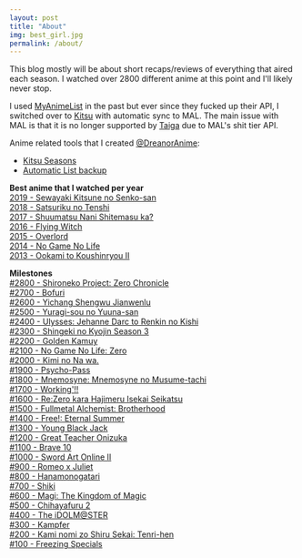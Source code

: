 ```yaml
---
layout: post
title: "About"
img: best_girl.jpg
permalink: /about/
---
```


This blog mostly will be about short recaps/reviews of everything that aired each season. I watched over 2800 different anime at this point and I'll likely never stop.

I used [MyAnimeList](https://myanimelist.net/profile/dreanor) in the past but ever since they fucked up their API, I switched over to [Kitsu](https://kitsu.io/users/Dreanor/) with automatic sync to MAL. The main issue with MAL is that it is no longer supported by [Taiga](https://taiga.moe/) due to MAL's shit tier API.

Anime related tools that I created [@DreanorAnime](https://github.com/DreanorAnime):  
- [Kitsu Seasons](https://github.com/DreanorAnime/Kitsu-Seasons)
- [Automatic List backup](https://github.com/DreanorAnime/Scripts/blob/master/src/AnimeMangaListExport.sh)

**Best anime that I watched per year**  
[2019 - Sewayaki Kitsune no Senko-san](https://kitsu.io/anime/sewayaki-kitsune-no-senko-san)  
[2018 - Satsuriku no Tenshi](https://kitsu.io/anime/satsuriku-no-tenshi)  
[2017 - Shuumatsu Nani Shitemasu ka?](https://kitsu.io/anime/shuumatsu-nani-shitemasu-ka-isogashii-desu-ka-sukutte-moratte-ii-desu-ka)  
[2016 - Flying Witch](https://kitsu.io/anime/flying-witch)  
[2015 - Overlord](https://kitsu.io/anime/overlord)  
[2014 - No Game No Life](https://kitsu.io/anime/no-game-no-life)  
[2013 - Ookami to Koushinryou II](https://kitsu.io/anime/spice-and-wolf-ii)

**Milestones**  
[#2800 - Shironeko Project: Zero Chronicle](https://myanimelist.net/anime/38843/Shironeko_Project__Zero_Chronicle)  
[#2700 - Bofuri](https://myanimelist.net/anime/38790/Itai_no_wa_Iya_nano_de_Bougyoryoku_ni_Kyokufuri_Shitai_to_Omoimasu)  
[#2600 - Yichang Shengwu Jianwenlu](https://myanimelist.net/anime/39421/Yichang_Shengwu_Jianwenlu)  
[#2500 - Yuragi-sou no Yuuna-san](https://myanimelist.net/anime/36726)  
[#2400 - Ulysses: Jehanne Darc to Renkin no Kishi](https://myanimelist.net/anime/36510)  
[#2300 - Shingeki no Kyojin Season 3](https://myanimelist.net/anime/35760)  
[#2200 - Golden Kamuy](https://myanimelist.net/anime/36028/Golden_Kamuy)  
[#2100 - No Game No Life: Zero](https://myanimelist.net/anime/33674/)  
[#2000 - Kimi no Na wa.](https://myanimelist.net/anime/32281/)  
[#1900 - Psycho-Pass](https://myanimelist.net/anime/13601/Psycho-Pass)  
[#1800 - Mnemosyne: Mnemosyne no Musume-tachi](https://myanimelist.net/anime/3342)  
[#1700 - Working'!!](https://myanimelist.net/anime/10521/Working)  
[#1600 - Re:Zero kara Hajimeru Isekai Seikatsu](https://myanimelist.net/anime/31240/Re_Zero_kara_Hajimeru_Isekai_Seikatsu)  
[#1500 - Fullmetal Alchemist: Brotherhood](https://myanimelist.net/anime/5114/Fullmetal_Alchemist__Brotherhood)  
[#1400 - Free!: Eternal Summer](https://myanimelist.net/anime/22265/Free__Eternal_Summer)  
[#1300 - Young Black Jack](https://myanimelist.net/anime.php?id=30740)  
[#1200 - Great Teacher Onizuka](https://myanimelist.net/anime/245/Great_Teacher_Onizuka)  
[#1100 - Brave 10](https://myanimelist.net/anime/11241/Brave_10)  
[#1000 - Sword Art Online II](https://myanimelist.net/anime/21881/Sword_Art_Online_II)  
[#900 - Romeo x Juliet](https://myanimelist.net/anime/1699/Romeo_x_Juliet)  
[#800 - Hanamonogatari](https://myanimelist.net/anime/21855/Hanamonogatari)  
[#700 - Shiki](https://myanimelist.net/anime/7724/Shiki)  
[#600 - Magi: The Kingdom of Magic](https://myanimelist.net/anime/18115)  
[#500 - Chihayafuru 2](https://myanimelist.net/anime/14397/Chihayafuru_2)  
[#400 - The iDOLM@STER](https://myanimelist.net/anime/10278/The_iDOLM@STER)  
[#300 - Kampfer](https://myanimelist.net/anime/6205)  
[#200 - Kami nomi zo Shiru Sekai: Tenri-hen](https://myanimelist.net/anime/15117/Kami_nomi_zo_Shiru_Sekai:_Tenri-hen)  
[#100 - Freezing Specials](https://myanimelist.net/anime/10172/Freezing_Specials)  